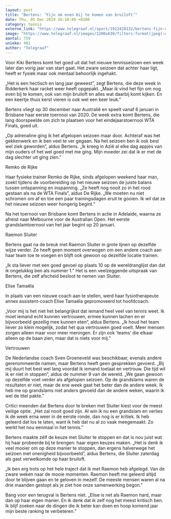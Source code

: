 ```yaml
---
layout: post
title: "Bertens: ’Fijn om even bij te komen van bruiloft’"
date: Thu, 05 Dec 2019 16:10:49 +0100
category: tennis
externe_link: "https://www.telegraaf.nl/sport/1912420132/bertens-fijn-om-even-bij-te-komen-van-bruiloft"
image: "https://www.telegraaf.nl/images/1200x630/filters:format(jpeg):quality(80)/cdn-kiosk-api.telegraaf.nl/9b0a09cc-1772-11ea-b184-02d1dbdc35d1.jpg"
aantal: 759
unieke: 401
author: "Telegraaf"
---
```


<p class="intro">Voor Kiki Bertens komt het goed uit dat het nieuwe tennisseizoen een week later dan vorig jaar van start gaat. Het zware seizoen dat achter haar ligt, heeft er fysiek maar ook mentaal behoorlijk ingehakt.</p> <p>„Het is een hectisch en lang jaar geweest”, zegt Bertens, die deze week in Ridderkerk haar racket weer heeft opgepakt. „Maar ik vind het fijn om nog even bij te komen, ook van mijn bruiloft en alles wat daarbij komt kijken. En een keertje thuis kerst vieren is ook wel een keer leuk.”</p><p>Bertens vliegt op 30 december naar Australië en speelt vanaf 6 januari in Brisbane haar eerste toernooi van 2020. De week extra komt Bertens, die lang doorspeelde om zich te plaatsen voor het eindejaarstoernooi WTA Finals, goed uit.</p><p>„Op adrenaline ging ik het afgelopen seizoen maar door. Achteraf was het gekkenwerk en ik ben veel te ver gegaan. Na het seizoen ben ik ook best wel ziek geworden”, aldus Bertens. „Ik kreeg in Azië al elke dag appjes van mijn ouders of het wel goed met me ging. Mijn moeder zei dat ik er met de dag slechter uit ging zien.”</p><p>Remko de Rijke</p><p>Haar fysieke trainer Remko de Rijke, sinds afgelopen weekend haar man, zoekt tijdens de voorbereiding op het nieuwe seizoen de juiste balans tussen ontspanning en inspanning. „Ze heeft nog nooit zo in het rood gestaan als na de WTA Finals”, aldus De Rijke. „We moeten nu niet schromen om af en toe een paar trainingsdagen eruit te gooien. Ik wil dat ze het nieuwe seizoen weer hongerig begint.”</p><p>Na het toernooi van Brisbane komt Bertens in actie in Adelaide, waarna ze afreist naar Melbourne voor de Australian Open. Het eerste grandslamtoernooi van het jaar begint op 20 januari.</p><p>Raemon Sluiter</p><p>Bertens gaat na de breuk met Raemon Sluiter in grote lijnen op dezelfde wijze verder. Ze heeft geen moment overwogen om een andere coach aan haar team toe te voegen en blijft ook gewoon op dezelfde locatie trainen.</p><p>„Ik sta liever met een goed gevoel op plaats 10 op de wereldranglijst dan dat ik ongelukkig ben als nummer 1.” Het is een veelzeggende uitspraak van Bertens, die zelf afscheid besloot te nemen van Sluiter.</p><p>Elise Tamaëla</p><p>In plaats van een nieuwe coach aan te stellen, werd haar fysiotherapeute annex assistent-coach Elise Tamaëla gepromoveerd tot hoofdcoach.</p><p>„Voor mij is het niet het belangrijkst dat iemand heel veel van tennis weet. Ik moet iemand echt kunnen vertrouwen, ermee kunnen lachen en er bijvoorbeeld gezellig mee kunnen eten”, aldus Bertens. „Ik houd het team liever zo klein mogelijk, zodat het qua vertrouwen goed voelt. Meer mensen zorgen alleen maar voor meer meningen. Er zijn ook ’teams’ die elkaar alleen op de baan zien, maar dat is niets voor mij.”</p><p>Vertrouwen</p><p>De Nederlandse coach Sven Groeneveld was beschikbaar, evenals andere gerenommeerde namen, maar Bertens heeft geen gesprekken gevoerd. „Bij mij duurt het best wel lang voordat ik iemand toelaat en vertrouw. Die tijd wil ik er niet in stoppen”, aldus de nummer 9 van de wereld. „We gaan gewoon op dezelfde voet verder als afgelopen seizoen. Op de grandslams waren de resultaten er niet, maar de ene week gaat het beter dan de andere week. Ik heb me op grandslams niet anders gevoeld dan de andere weken, waarin ik wel de titel pakte.”</p><p>Critici meenden dat Bertens door te breken met Sluiter kiest voor de meest veilige optie. „Het zal nooit goed zijn. Al win ik nu een grandslam en verlies ik de week erna weer in de eerste ronde, dan nog is er kritiek. Ik heb geleerd dat los te laten, want ik heb dat nu al zo vaak meegemaakt. Zo werkt het nou eenmaal in het tennis.”</p><p>Bertens maakte zélf de keuze met Sluiter te stoppen en dat is nou juist wat hij haar probeerde bij te brengen: haar eigen keuzes maken. „Het is denk ik veel mooier om op deze manier te stoppen, dan ergens halverwege het seizoen met onenigheid bijvoorbeeld”, aldus Bertens, die Sluiter zaterdag als gast verwelkomde op haar bruiloft.</p><p>„Ik ben erg trots op het hele traject dat ik met Raemon heb afgelegd. Van de zware weken naar de mooie momenten. Raemon heeft me geleerd altijd door te blijven gaan en te geloven in mezelf. De meeste mensen waren al na drie maanden gestopt als je ziet hoe onze samenwerking begon.”</p><p>Bang voor een terugval is Bertens niet. „Elise is net als Raemon hard, maar dan op haar eigen manier. En ik denk dat ik zelf nog het meest kritisch ben. Ik blijf zoeken naar de dingen die ik beter kan doen en hoop komend jaar mijn beste ranking te verbeteren.”</p>
